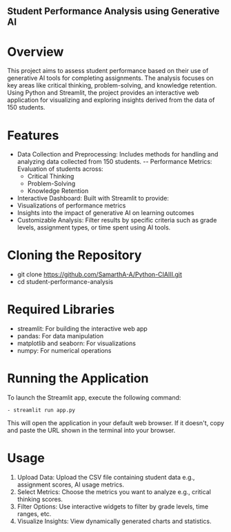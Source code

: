 ## Student Performance Analysis using Generative AI
# Overview
This project aims to assess student performance based on their use of generative AI tools for completing assignments. The analysis focuses on key areas like critical thinking, problem-solving, and knowledge retention. Using Python and Streamlit, the project provides an interactive web application for visualizing and exploring insights derived from the data of 150 students.

# Features
- Data Collection and Preprocessing: Includes methods for handling and analyzing data collected from 150 students.
-- Performance Metrics: Evaluation of students across:
  * Critical Thinking
  * Problem-Solving
  * Knowledge Retention
- Interactive Dashboard: Built with Streamlit to provide:
- Visualizations of performance metrics
- Insights into the impact of generative AI on learning outcomes
- Customizable Analysis: Filter results by specific criteria such as grade levels, assignment types, or time spent using AI tools.

# Cloning the Repository
- git clone https://github.com/SamarthA-A/Python-CIAIII.git
- cd student-performance-analysis
  
# Required Libraries
- streamlit: For building the interactive web app
- pandas: For data manipulation
- matplotlib and seaborn: For visualizations
- numpy: For numerical operations

# Running the Application
To launch the Streamlit app, execute the following command:
```
- streamlit run app.py
```
This will open the application in your default web browser. If it doesn't, copy and paste the URL shown in the terminal into your browser.

# Usage
1. Upload Data: Upload the CSV file containing student data e.g., assignment scores, AI usage metrics.
2. Select Metrics: Choose the metrics you want to analyze e.g., critical thinking scores.
3. Filter Options: Use interactive widgets to filter by grade levels, time ranges, etc.
4. Visualize Insights: View dynamically generated charts and statistics.







